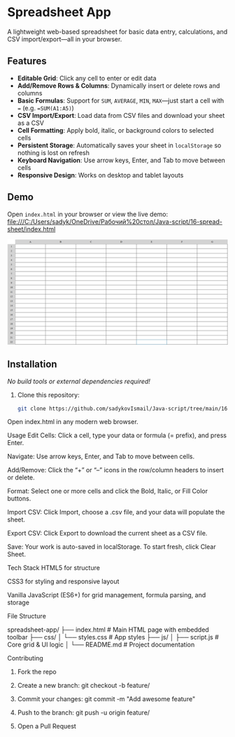 # Spreadsheet App

A lightweight web-based spreadsheet for basic data entry, calculations, and CSV import/export—all in your browser.

## Features

- **Editable Grid**: Click any cell to enter or edit data  
- **Add/Remove Rows & Columns**: Dynamically insert or delete rows and columns  
- **Basic Formulas**: Support for `SUM`, `AVERAGE`, `MIN`, `MAX`—just start a cell with `=` (e.g. `=SUM(A1:A5)`)  
- **CSV Import/Export**: Load data from CSV files and download your sheet as a CSV  
- **Cell Formatting**: Apply bold, italic, or background colors to selected cells  
- **Persistent Storage**: Automatically saves your sheet in `localStorage` so nothing is lost on refresh  
- **Keyboard Navigation**: Use arrow keys, Enter, and Tab to move between cells  
- **Responsive Design**: Works on desktop and tablet layouts  

## Demo

Open `index.html` in your browser or view the live demo:  
<file:///C:/Users/sadyk/OneDrive/Рабочий%20стол/Java-script/16-spread-sheet/index.html>

![Screenshot of the Spreadsheet App](./screenshot.png)

## Installation

_No build tools or external dependencies required!_

1. Clone this repository:  
   ```bash
   git clone https://github.com/sadykovIsmail/Java-script/tree/main/16-spread-sheet
Open index.html in any modern web browser.

Usage
Edit Cells: Click a cell, type your data or formula (= prefix), and press Enter.

Navigate: Use arrow keys, Enter, and Tab to move between cells.

Add/Remove: Click the “+” or “–” icons in the row/column headers to insert or delete.

Format: Select one or more cells and click the Bold, Italic, or Fill Color buttons.

Import CSV: Click Import, choose a .csv file, and your data will populate the sheet.

Export CSV: Click Export to download the current sheet as a CSV file.

Save: Your work is auto-saved in localStorage. To start fresh, click Clear Sheet.

Tech Stack
HTML5 for structure

CSS3 for styling and responsive layout

Vanilla JavaScript (ES6+) for grid management, formula parsing, and storage

File Structure

spreadsheet-app/
├── index.html           # Main HTML page with embedded toolbar
├── css/
│   └── styles.css       # App styles
├── js/
│   ├── script.js           # Core grid & UI logic
│
└── README.md            # Project documentation

Contributing
1) Fork the repo

2) Create a new branch:
git checkout -b feature/<your-branch-name>

3) Commit your changes:
git commit -m "Add awesome feature"

4) Push to the branch:
git push -u origin feature/<your-branch-name>

5) Open a Pull Request